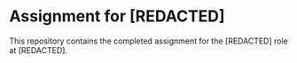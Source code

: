 # Assignment for [REDACTED]

This repository contains the completed assignment for the [REDACTED] role at [REDACTED].

